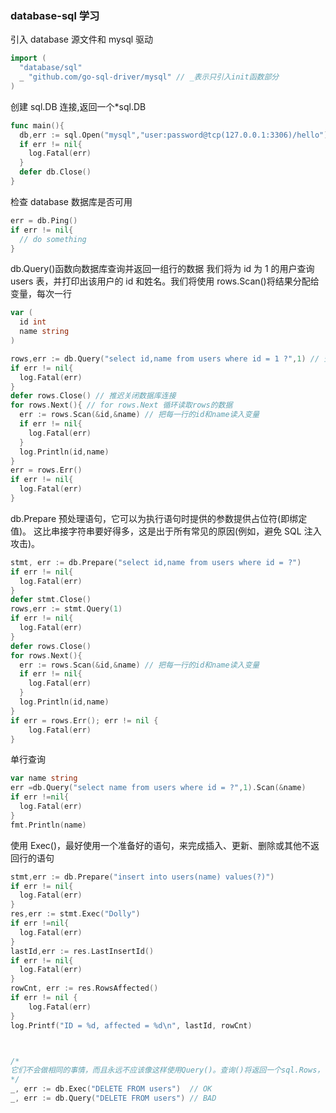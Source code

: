### database-sql 学习

引入 database 源文件和 mysql 驱动

```go
import (
  "database/sql"
  _ "github.com/go-sql-driver/mysql" // _表示只引入init函数部分
)
```

创建 sql.DB 连接,返回一个\*sql.DB

```go
func main(){
  db,err := sql.Open("mysql","user:password@tcp(127.0.0.1:3306)/hello")
  if err != nil{
    log.Fatal(err)
  }
  defer db.Close()
}
```

检查 database 数据库是否可用

```go
err = db.Ping()
if err != nil{
  // do something
}
```

db.Query()函数向数据库查询并返回一组行的数据
我们将为 id 为 1 的用户查询 users 表，并打印出该用户的 id 和姓名。我们将使用 rows.Scan()将结果分配给变量，每次一行

```go
var (
  id int
  name string
)

rows,err := db.Query("select id,name from users where id = 1 ?",1) // 查询并返回一组行的数据
if err != nil{
  log.Fatal(err)
}
defer rows.Close() // 推迟关闭数据库连接
for rows.Next(){ // for rows.Next 循环读取rows的数据
  err := rows.Scan(&id,&name) // 把每一行的id和name读入变量
  if err != nil{
    log.Fatal(err)
  }
  log.Println(id,name)
}
err = rows.Err()
if err != nil{
  log.Fatal(err)
}
```

db.Prepare 预处理语句，它可以为执行语句时提供的参数提供占位符(即绑定值)。
这比串接字符串要好得多，这是出于所有常见的原因(例如，避免 SQL 注入攻击)。

```go
stmt, err := db.Prepare("select id,name from users where id = ?")
if err != nil{
  log.Fatal(err)
}
defer stmt.Close()
rows,err := stmt.Query(1)
if err != nil{
  log.Fatal(err)
}
defer rows.Close()
for rows.Next(){
  err := rows.Scan(&id,&name) // 把每一行的id和name读入变量
  if err != nil{
    log.Fatal(err)
  }
  log.Println(id,name)
}
if err = rows.Err(); err != nil {
	log.Fatal(err)
}
```

单行查询

```go
var name string
err =db.Query("select name from users where id = ?",1).Scan(&name)
if err !=nil{
  log.Fatal(err)
}
fmt.Println(name)
```

使用 Exec()，最好使用一个准备好的语句，来完成插入、更新、删除或其他不返回行的语句

```go
stmt,err := db.Prepare("insert into users(name) values(?)")
if err != nil{
  log.Fatal(err)
}
res,err := stmt.Exec("Dolly")
if err !=nil{
  log.Fatal(err)
}
lastId,err := res.LastInsertId()
if err != nil{
  log.Fatal(err)
}
rowCnt, err := res.RowsAffected()
if err != nil {
	log.Fatal(err)
}
log.Printf("ID = %d, affected = %d\n", lastId, rowCnt)



/*
它们不会做相同的事情，而且永远不应该像这样使用Query()。查询()将返回一个sql.Rows，
*/
_, err := db.Exec("DELETE FROM users")  // OK
_, err := db.Query("DELETE FROM users") // BAD
```
